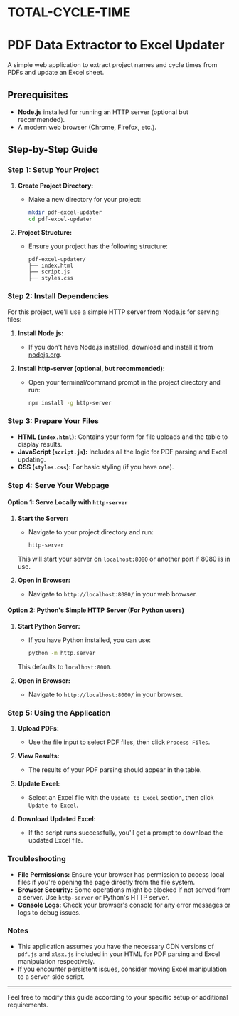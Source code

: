 # TOTAL-CYCLE-TIME

# PDF Data Extractor to Excel Updater
A simple web application to extract project names and cycle times from PDFs and update an Excel sheet.

## Prerequisites

- **Node.js** installed for running an HTTP server (optional but recommended).
- A modern web browser (Chrome, Firefox, etc.).

## Step-by-Step Guide

### Step 1: Setup Your Project

1. **Create Project Directory:**
   - Make a new directory for your project:
     ```bash
     mkdir pdf-excel-updater
     cd pdf-excel-updater
     ```

2. **Project Structure:**
   - Ensure your project has the following structure:
     ```
     pdf-excel-updater/
     ├── index.html
     ├── script.js
     ├── styles.css
     ```

### Step 2: Install Dependencies

For this project, we'll use a simple HTTP server from Node.js for serving files:

1. **Install Node.js:**
   - If you don't have Node.js installed, download and install it from [nodejs.org](https://nodejs.org/en/download/).

2. **Install http-server (optional, but recommended):**
   - Open your terminal/command prompt in the project directory and run:
     ```bash
     npm install -g http-server
     ```

### Step 3: Prepare Your Files

- **HTML (`index.html`):** Contains your form for file uploads and the table to display results.
- **JavaScript (`script.js`):** Includes all the logic for PDF parsing and Excel updating.
- **CSS (`styles.css`):** For basic styling (if you have one).

### Step 4: Serve Your Webpage

#### Option 1: Serve Locally with `http-server`

1. **Start the Server:**
   - Navigate to your project directory and run:
     ```bash
     http-server
     ```

   This will start your server on `localhost:8080` or another port if 8080 is in use.

2. **Open in Browser:**
   - Navigate to `http://localhost:8080/` in your web browser.

#### Option 2: Python's Simple HTTP Server (For Python users)

1. **Start Python Server:**
   - If you have Python installed, you can use:
     ```bash
     python -m http.server
     ```

   This defaults to `localhost:8000`.

2. **Open in Browser:**
   - Navigate to `http://localhost:8000/` in your browser.

### Step 5: Using the Application

1. **Upload PDFs:**
   - Use the file input to select PDF files, then click `Process Files`.

2. **View Results:**
   - The results of your PDF parsing should appear in the table.

3. **Update Excel:**
   - Select an Excel file with the `Update to Excel` section, then click `Update to Excel`.

4. **Download Updated Excel:**
   - If the script runs successfully, you'll get a prompt to download the updated Excel file.

### Troubleshooting

- **File Permissions:** Ensure your browser has permission to access local files if you're opening the page directly from the file system.
- **Browser Security:** Some operations might be blocked if not served from a server. Use `http-server` or Python's HTTP server.
- **Console Logs:** Check your browser's console for any error messages or logs to debug issues.

### Notes

- This application assumes you have the necessary CDN versions of `pdf.js` and `xlsx.js` included in your HTML for PDF parsing and Excel manipulation respectively.
- If you encounter persistent issues, consider moving Excel manipulation to a server-side script.

---

Feel free to modify this guide according to your specific setup or additional requirements.
